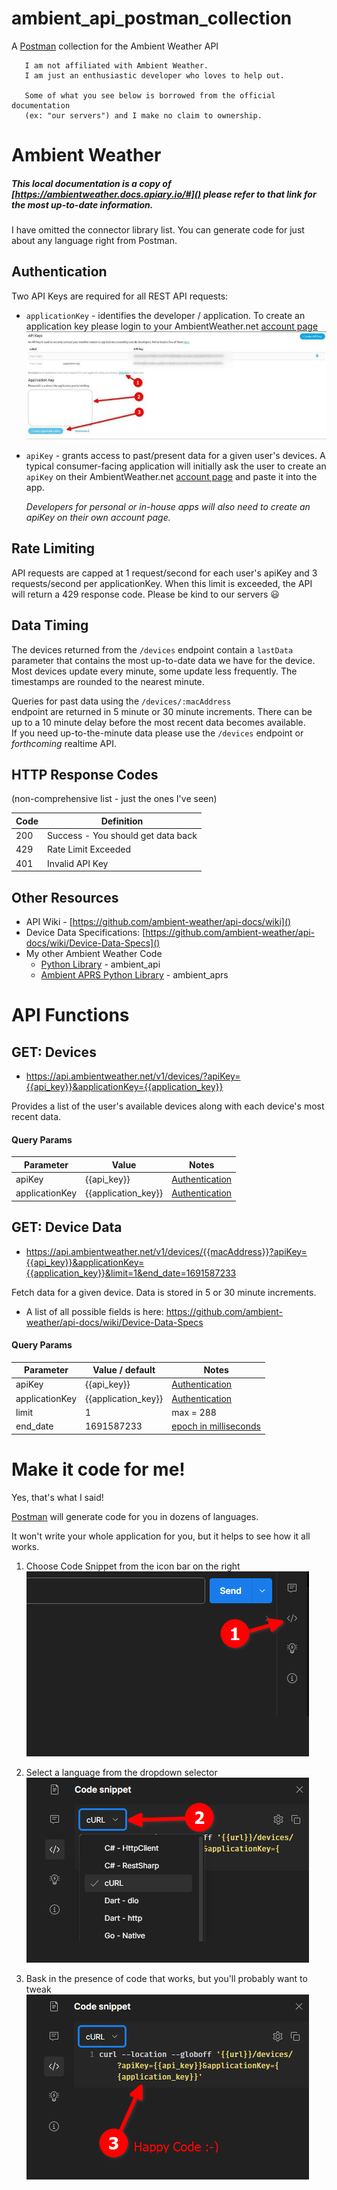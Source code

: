 # ambient_api_postman_collection

A [Postman](https://www.postman.com/) collection for the Ambient Weather API

```
   I am not affiliated with Ambient Weather. 
   I am just an enthusiastic developer who loves to help out. 
   
   Some of what you see below is borrowed from the official documentation 
   (ex: "our servers") and I make no claim to ownership.
```

# Ambient Weather

##### This local documentation is a copy of [https://ambientweather.docs.apiary.io/#]() please refer to that link for the most up-to-date information.

I have omitted the connector library list. You can generate code for just about any language right from Postman.

## Authentication

Two API Keys are required for all REST API requests:

- `applicationKey` - identifies the developer / application. To create an application key please login to your
  AmbientWeather.net [account page](https://ambientweather.net/account) 
  ![get an application key on your account page](./images/application_key.jpg "getting an application key")

- `apiKey` - grants access to past/present data for a given user's devices. A typical consumer-facing application will
  initially ask the user to create an `apiKey` on their
  AmbientWeather.net [account page](https://ambientweather.net/account) and paste it into the app.

  _Developers for personal or in-house apps will also need to create an apiKey on their own account page._

## Rate Limiting

API requests are capped at 1 request/second for each user's apiKey and 3 requests/second per applicationKey. When this
limit is exceeded, the API will return a 429 response code. Please be kind to our servers :smiley:

## Data Timing

The devices returned from the `/devices` endpoint contain a `lastData` parameter that contains the most up-to-date data
we have for the device. Most devices update every minute, some update less frequently. The timestamps are rounded to the
nearest minute.

Queries for past data using the `/devices/:macAddress`  
endpoint are returned in 5 minute or 30 minute increments. There can be  
up to a 10 minute delay before the most recent data becomes available.  
If you need up-to-the-minute data please use the `/devices` endpoint or _forthcoming_ realtime API.

## HTTP Response Codes

(non-comprehensive list - just the ones I've seen)

| Code | Definition                         |
|------|------------------------------------|
| 200  | Success - You should get data back |
| 429  | Rate Limit Exceeded                |
| 401  | Invalid API Key                    |

## Other Resources

- API Wiki - [https://github.com/ambient-weather/api-docs/wiki]()
- Device Data Specifications: [https://github.com/ambient-weather/api-docs/wiki/Device-Data-Specs]()
- My other Ambient Weather Code
    - [Python Library](https://github.com/avryhof/ambient_api) - ambient_api
    - [Ambient APRS Python Library](https://github.com/avryhof/ambient_aprs) - ambient_aprs

# API Functions

## GET: Devices

- https://api.ambientweather.net/v1/devices/?apiKey={{api_key}}&applicationKey={{application_key}}

Provides a list of the user's available devices along with each device's most recent data.

#### Query Params

| Parameter      | Value               | Notes                             |
|----------------|---------------------|-----------------------------------|
| apiKey         | {{api_key}}         | [Authentication](#authentication) |
| applicationKey | {{application_key}} | [Authentication](#authentication) |          

## GET: Device Data

- https://api.ambientweather.net/v1/devices/{{macAddress}}?apiKey={{api_key}}&applicationKey={{application_key}}&limit=1&end_date=1691587233

Fetch data for a given device. Data is stored in 5 or 30 minute increments.

- A list of all possible fields is here: https://github.com/ambient-weather/api-docs/wiki/Device-Data-Specs

#### Query Params

| Parameter      | Value / default     | Notes                                               |
|----------------|---------------------|-----------------------------------------------------|
| apiKey         | {{api_key}}         | [Authentication](#authentication)                   |
| applicationKey | {{application_key}} | [Authentication](#authentication)                   |
| limit          | 1                   | max = 288                                           |
| end_date       | 1691587233          | [epoch in milliseconds](https://currentmillis.com/) |

# Make it code for me!

Yes, that's what I said!  

[Postman](https://www.postman.com/) will generate code for you in dozens of languages.

It won't write your whole application for you, but it helps to see how it all works.

1. Choose Code Snippet from the icon bar on the right
   ![select code snippet](./images/code-1.gif "access code snippet")
 
2. Select a language from the dropdown selector
   ![choose your language](./images/code-2.gif "select a language")
 
3. Bask in the presence of code that works, but you'll probably want to tweak
   ![show me the code](./images/code-3.gif "see code")

